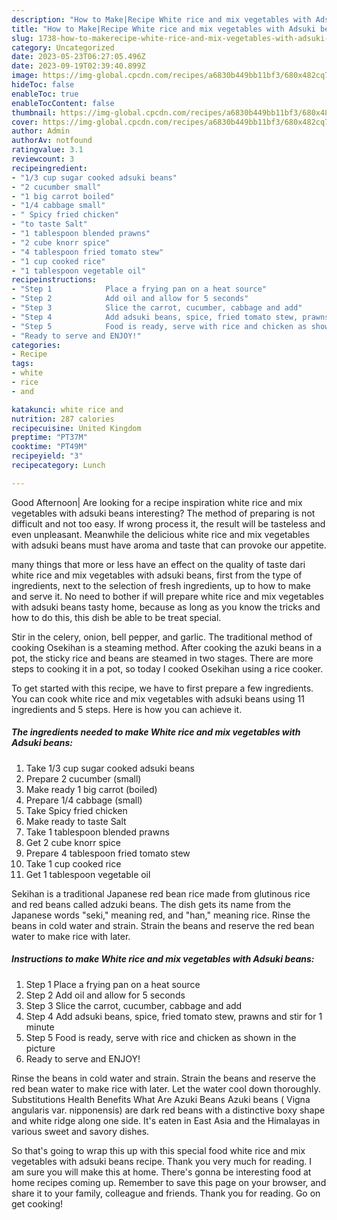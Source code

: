 ```yaml
---
description: "How to Make|Recipe White rice and mix vegetables with Adsuki beans {That is Simple"
title: "How to Make|Recipe White rice and mix vegetables with Adsuki beans {That is Simple"
slug: 1738-how-to-makerecipe-white-rice-and-mix-vegetables-with-adsuki-beans-that-is-simple
category: Uncategorized
date: 2023-05-23T06:27:05.496Z
date: 2023-09-19T02:39:40.899Z
image: https://img-global.cpcdn.com/recipes/a6830b449bb11bf3/680x482cq70/white-rice-and-mix-vegetables-with-adsuki-beans-recipe-main-photo.jpg
hideToc: false
enableToc: true
enableTocContent: false
thumbnail: https://img-global.cpcdn.com/recipes/a6830b449bb11bf3/680x482cq70/white-rice-and-mix-vegetables-with-adsuki-beans-recipe-main-photo.jpg
cover: https://img-global.cpcdn.com/recipes/a6830b449bb11bf3/680x482cq70/white-rice-and-mix-vegetables-with-adsuki-beans-recipe-main-photo.jpg
author: Admin
authorAv: notfound
ratingvalue: 3.1
reviewcount: 3
recipeingredient:
- "1/3 cup sugar cooked adsuki beans"
- "2 cucumber small"
- "1 big carrot boiled"
- "1/4 cabbage small"
- " Spicy fried chicken"
- "to taste Salt"
- "1 tablespoon blended prawns"
- "2 cube knorr spice"
- "4 tablespoon fried tomato stew"
- "1 cup cooked rice"
- "1 tablespoon vegetable oil"
recipeinstructions:
- "Step 1            Place a frying pan on a heat source"
- "Step 2            Add oil and allow for 5 seconds"
- "Step 3            Slice the carrot, cucumber, cabbage and add"
- "Step 4            Add adsuki beans, spice, fried tomato stew, prawns and stir for 1 minute"
- "Step 5            Food is ready, serve with rice and chicken as shown in the picture"
- "Ready to serve and ENJOY!"
categories:
- Recipe
tags:
- white
- rice
- and

katakunci: white rice and 
nutrition: 287 calories
recipecuisine: United Kingdom
preptime: "PT37M"
cooktime: "PT49M"
recipeyield: "3"
recipecategory: Lunch

---
```



Good Afternoon| Are looking for a recipe inspiration white rice and mix vegetables with adsuki beans interesting? The method of preparing is not difficult and not too easy. If wrong process it, the result will be tasteless and even unpleasant. Meanwhile the delicious white rice and mix vegetables with adsuki beans must have aroma and taste that can provoke our appetite.






many things that more or less have an effect on the quality of taste dari white rice and mix vegetables with adsuki beans, first from the type of ingredients, next to the selection of fresh ingredients, up to how to make and serve it. No need to bother if will prepare white rice and mix vegetables with adsuki beans tasty home, because as long as you know the tricks and how to do this, this dish be able to be treat  special.


Stir in the celery, onion, bell pepper, and garlic. The traditional method of cooking Osekihan is a steaming method. After cooking the azuki beans in a pot, the sticky rice and beans are steamed in two stages. There are more steps to cooking it in a pot, so today I cooked Osekihan using a rice cooker.


To get started with this recipe, we have to first prepare a few ingredients. You can cook white rice and mix vegetables with adsuki beans using 11 ingredients and 5 steps. Here is how you can achieve it.

<!--inarticleads1-->

##### The ingredients needed to make White rice and mix vegetables with Adsuki beans:

1. Take 1/3 cup sugar cooked adsuki beans
1. Prepare 2 cucumber (small)
1. Make ready 1 big carrot (boiled)
1. Prepare 1/4 cabbage (small)
1. Take  Spicy fried chicken
1. Make ready to taste Salt
1. Take 1 tablespoon blended prawns
1. Get 2 cube knorr spice
1. Prepare 4 tablespoon fried tomato stew
1. Take 1 cup cooked rice
1. Get 1 tablespoon vegetable oil


Sekihan is a traditional Japanese red bean rice made from glutinous rice and red beans called adzuki beans. The dish gets its name from the Japanese words &#34;seki,&#34; meaning red, and &#34;han,&#34; meaning rice. Rinse the beans in cold water and strain. Strain the beans and reserve the red bean water to make rice with later. 

<!--inarticleads2-->

##### Instructions to make White rice and mix vegetables with Adsuki beans:

1. Step 1            Place a frying pan on a heat source
1. Step 2            Add oil and allow for 5 seconds
1. Step 3            Slice the carrot, cucumber, cabbage and add
1. Step 4            Add adsuki beans, spice, fried tomato stew, prawns and stir for 1 minute
1. Step 5            Food is ready, serve with rice and chicken as shown in the picture
1. Ready to serve and ENJOY!

Rinse the beans in cold water and strain. Strain the beans and reserve the red bean water to make rice with later. Let the water cool down thoroughly. Substitutions Health Benefits What Are Azuki Beans Azuki beans ( Vigna angularis var. nipponensis) are dark red beans with a distinctive boxy shape and white ridge along one side. It&#39;s eaten in East Asia and the Himalayas in various sweet and savory dishes. 

So that's going to wrap this up with this special food white rice and mix vegetables with adsuki beans recipe. Thank you very much for reading. I am sure you will make this at home. There's gonna be interesting food at home recipes coming up. Remember to save this page on your browser, and share it to your family, colleague and friends. Thank you for reading. Go on get cooking!
